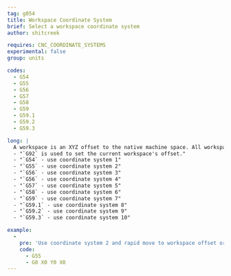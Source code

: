 ```yaml
---
tag: g054
title: Workspace Coordinate System
brief: Select a workspace coordinate system
author: shitcreek

requires: CNC_COORDINATE_SYSTEMS
experimental: false
group: units

codes:
  - G54
  - G55
  - G56
  - G57
  - G58
  - G59
  - G59.1
  - G59.2
  - G59.3

long: |
  A workspace is an XYZ offset to the native machine space. All workspaces default to 0,0,0 at start, or with EEPROM support they may be restored from a previous session.
  - "`G92` is used to set the current workspace's offset."
  - "`G54` - use coordinate system 1"
  - "`G55` - use coordinate system 2"
  - "`G56` - use coordinate system 3"
  - "`G56` - use coordinate system 4"
  - "`G57` - use coordinate system 5"
  - "`G58` - use coordinate system 6"
  - "`G59` - use coordinate system 7"
  - "`G59.1` - use coordinate system 8"
  - "`G59.2` - use coordinate system 9"
  - "`G59.3` - use coordinate system 10"

example:
  -
    pre: 'Use coordinate system 2 and rapid move to workspace offset origin:'
    code:
      - G55
      - G0 X0 Y0 X0
---
```

